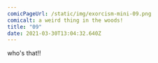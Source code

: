 ```yaml
---
comicPageUrl: /static/img/exorcism-mini-09.png
comicalt: a weird thing in the woods!
title: "09"
date: 2021-03-30T13:04:32.640Z
---
```

who's that!!